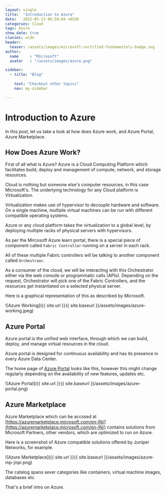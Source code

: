```yaml
---
layout: single
title:  "Introduction to Azure"
date:   2022-05-13 06:59:04 +0530
categories: Cloud
tags: Azure
show_date: true
classes: wide
header:
  teaser: /assets/images/microsoft-certified-fundamentals-badge.svg
author:
  name     : "Microsoft"
  avatar   : "/assets/images/azure.png"

sidebar:
  - title: "Blog"
   
    text: "Checkout other topics"
    nav: my-sidebar

---
```


# Introduction to Azure
In this post, let us take a look at how does Azure work, and Azure Portal, Azure Marketplace.

## How Does Azure Work?
First of all what is Azure? Azure is a Cloud Computing Platform which facilitates build, deploy and management of compute, network, and storage resources.

Cloud is nothing but someone else's computer resources, in this case Microsoft's. The underlying technology for any Cloud platform is Virtualization. 

Virtualization makes use of hypervisor to decouple hardware and software. On a single machine, multiple virtual machines can be run with different compatible operating systems.

Azure or any cloud platform takes the virtualization to a global level, by deploying multiple racks of physical servers with hypervisors. 

As per the Mircosoft Azure learn portal, there is a special piece of component called `Fabric Controller` running on a server in each rack.

All of these multiple Fabric controllers will be talking to another component called `Orchestraor`.

As a consumer of the cloud, we will be interacting with this Orchestrator either via the web console or programmatic calls (APIs). Depending on the request, Orchestrator will pick one of the Fabric Controllers, and the resources get instantiated on a selected physical server.

Here is a graphical representation of this as described by Microsoft.

![Azure Working]({{ site.url }}{{ site.baseurl }}/assets/images/azure-working.jpeg)

## Azure Portal
Azure portal is the unified web interface, through which we can build, deploy, and manage virtual resources in the cloud.

Azure portal is designed for continuous availability and has its presence in every Azure Data Center.

The home page of  [Azure Portal](https://portal.azure.com/#home) looks like this, however this might change regularly depending on the availability of new features, updates etc.

![Azure Portal]({{ site.url }}{{ site.baseurl }}/assets/images/azure-portal.png)

## Azure Marketplace
Azure Marketplace which can be accssed at [https://azuremarketplace.microsoft.com/en-IN/](https://azuremarketplace.microsoft.com/en-IN/) contains solutions from Microsoft Partners, other vendors, which are optimized to run on Azure.

Here is a screenshot of Azure compatible solutions offered by Juniper Networks, for example.

![Azure Marketplace]({{ site.url }}{{ site.baseurl }}/assets/images/azure-mp-jnpr.png)

The catalog spans sever categories like containers, virtual machine images, databases etc.

That's a brief intro on Azure.

